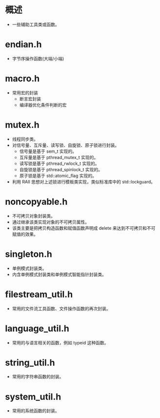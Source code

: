 # 概述
- 一些辅助工具类或函数。

# endian.h
- 字节序操作函数(大端/小端)

# macro.h
- 常用宏的封装
	- 断言宏封装
	- 编译器优化条件判断的宏

# mutex.h
- 线程同步类。
- 对信号量、互斥量、读写锁、自旋锁、原子锁进行封装。
	- 信号量是基于 sem_t 实现的。
	- 互斥量是基于 pthread_mutex_t 实现的。
	- 读写锁是基于 pthread_rwlock_t 实现的。
	- 自旋锁是基于 pthread_spinlock_t 实现的。
	- 原子锁是基于 std::atomic_flag 实现的。
- 利用 RAII 思想对上述锁进行模板类实现，类似标准库中的 std::lockguard<T>。

# noncopyable.h
- 不可拷贝对象封装类。
- 通过继承该类实现对象的不可拷贝属性。
- 该类主要是把拷贝构造函数和赋值函数声明成 delete 来达到不可拷贝和不可赋值的效果。

# singleton.h
- 单例模式封装类。
- 内含单例模式封装类和单例模式智能指针封装类。 

# filestream_util.h
- 常用的文件流工具函数、文件操作函数的再次封装。

# language_util.h
- 常用的与语言相关的函数，例如 typeid 这种函数。

# string_util.h
- 常用的字符串函数的封装。

# system_util.h
- 常用的系统函数的封装。
